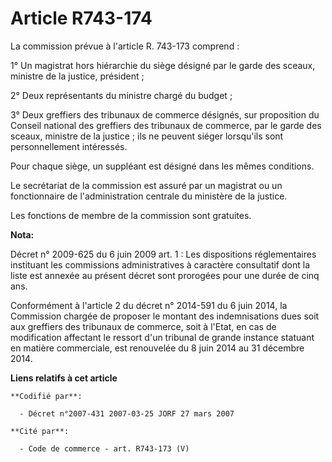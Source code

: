 # Article R743-174

La commission prévue à l'article R. 743-173 comprend :

1° Un magistrat hors hiérarchie du siège désigné par le garde des sceaux, ministre de la justice, président ;

2° Deux représentants du ministre chargé du budget ;

3° Deux greffiers des tribunaux de commerce désignés, sur proposition du Conseil national des greffiers des tribunaux de
commerce, par le garde des sceaux, ministre de la justice ; ils ne peuvent siéger lorsqu'ils sont personnellement intéressés.

Pour chaque siège, un suppléant est désigné dans les mêmes conditions.

Le secrétariat de la commission est assuré par un magistrat ou un fonctionnaire de l'administration centrale du ministère de
la justice.

Les fonctions de membre de la commission sont gratuites.

**Nota:**

Décret n° 2009-625 du 6 juin 2009 art. 1 : Les dispositions réglementaires instituant les commissions administratives à
caractère consultatif dont la liste est annexée au présent décret sont prorogées pour une durée de cinq ans.

Conformément à l'article 2 du décret n° 2014-591 du 6 juin 2014, la Commission chargée de proposer le montant des
indemnisations dues soit aux greffiers des tribunaux de commerce, soit à l'Etat, en cas de modification affectant le ressort
d'un tribunal de grande instance statuant en matière commerciale, est renouvelée du 8 juin 2014 au 31 décembre 2014.

**Liens relatifs à cet article**

	**Codifié par**:

	  - Décret n°2007-431 2007-03-25 JORF 27 mars 2007

	**Cité par**:

	  - Code de commerce - art. R743-173 (V)
